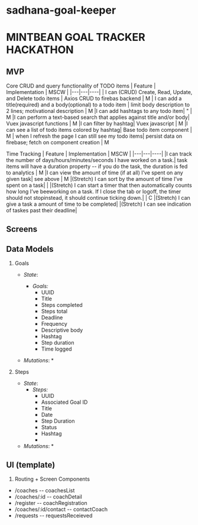 # sadhana-goal-keeper

# MINTBEAN GOAL TRACKER HACKATHON

## MVP

Core CRUD and query functionality of TODO items
| Feature  | Implementation  | MSCW |
|---|---|----|
| I can (CRUD) Create, Read, Update, and Delete todo items | Axios CRUD to firebas backend | M
| I can add a title(required) and a body(optional) to a todo item | limit body description to 2 lines; motivational description | M 
|I can add hashtags to any todo item| " | M
|I can perform a text-based search that applies against title and/or body| Vuex javascript functions | M 
|I can filter by hashtag| Vuex javascript | M 
|I can see a list of todo items colored by hashtag| Base todo item component | M
| when I refresh the page I can still see my todo items| persist data on firebase; fetch on component creation | M

Time Tracking
| Feature  | Implementation  | MSCW |
|---|---|----|
|I can track the number of days/hours/minutes/seconds I have worked on a task.| task items will have a duration property -- if you do the task, the duration is fed to analytics | M
|I can view the amount of time (if at all) I’ve spent on any given task| see above | M
|(Stretch) I can sort by the amount of time I’ve spent on a task| | 
|(Stretch) I can start a timer that then automatically counts how long I’ve beeworking on a task. If I close the tab or logoff, the timer should not stopinstead, it should continue ticking down.| | C
|(Stretch) I can give a task a amount of time to be completed|
|(Stretch) I can see indication of taskes past their deadline|


## Screens


    
## Data Models

1. Goals
   * _State_: 
      * _Goals:_
        * UUID
        * Title
        * Steps completed
        * Steps total
        * Deadline 
        * Frequency
        * Descriptive body
        * Hashtag 
        * Step duration
        * Time logged
        
    * _Mutations_:
      * 
      
   
2. Steps
    * _State_: 
      * _Steps:_
        * UUID
        * Associated Goal ID
        * Title
        * Date
        * Step Duration
        * Status
        * Hashtag
        * 
    * _Mutations_:
      * 
      
## UI (template)

1. Routing + Screen Components
  * /coaches                      -- coachesList
  * /coaches/:id                  -- coachDetail
  * /register                     -- coachRegistration
  * /coaches/:id/contact          -- contactCoach
  * /requests                     -- requestsReceieved
  
